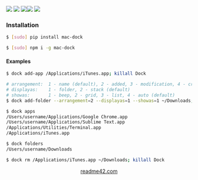 <!--
https://readme42.com
-->



[![](https://img.shields.io/badge/OS-macOS-blue.svg?longCache=True)]()
[![](https://img.shields.io/pypi/v/mac-dock.svg?maxAge=3600)](https://pypi.org/project/mac-dock/)
[![](https://img.shields.io/npm/v/mac-dock.svg?maxAge=3600)](https://www.npmjs.com/package/mac-dock)[![](https://img.shields.io/badge/License-Unlicense-blue.svg?longCache=True)](https://unlicense.org/)
[![](https://github.com/andrewp-as-is/mac-dock/workflows/tests42/badge.svg)](https://github.com/andrewp-as-is/mac-dock/actions)

### Installation
```bash
$ [sudo] pip install mac-dock
```

```bash
$ [sudo] npm i -g mac-dock
```

#### Examples
```bash
$ dock add-app /Applications/iTunes.app; killall Dock
```

```bash
# arrangement:  1 - name (default), 2 - added, 3 - modification, 4 - creation, 5 - kind
# displayas:    1 - folder, 2 - stack (default)
# showas:       1 - beep, 2 - grid, 3 - list, 4 - auto (default)
$ dock add-folder --arrangement=2 --displayas=1 --showas=1 ~/Downloads; killall Dock
```

```bash
$ dock apps
/Users/username/Applications/Google Chrome.app
/Users/username/Applications/Sublime Text.app
/Applications/Utilities/Terminal.app
/Applications/iTunes.app
```

```bash
$ dock folders
/Users/username/Downloads
```


```bash
$ dock rm /Applications/iTunes.app ~/Downloads; killall Dock
```

<p align="center">
    <a href="https://readme42.com/">readme42.com</a>
</p>
